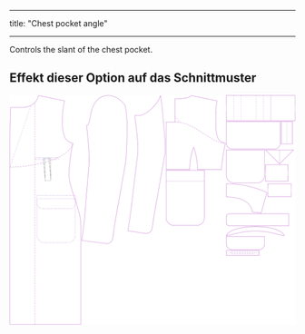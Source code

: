- - -
title: "Chest pocket angle"
- - -

Controls the slant of the chest pocket.

## Effekt dieser Option auf das Schnittmuster

![This image shows the effect of this option by superimposing several variants that have a different value for this option](carlton_chestpocketangle_sample.svg "Effect of this option on the pattern")
